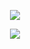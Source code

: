 <p align="center">
<img src="https://files.catbox.moe/kgcsy8.png"/>
</p>

<p align="center">
<img src="https://files.catbox.moe/m6xa87.png"/>
</p>
